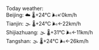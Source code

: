 Today weather:  
Beijing: ☁️ 🌡️+24°C 🌬️↙0km/h  
Tianjin: 🌫  🌡️+24°C 🌬️←22km/h  
Shijiazhuang: 🌫  🌡️+31°C 🌬️←11km/h  
Tangshan: 🌫  🌡️+24°C 🌬️←26km/h  
